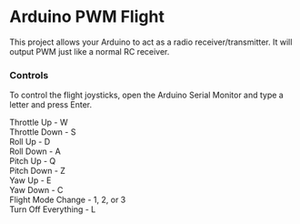 # Arduino PWM Flight

This project allows your Arduino to act as a radio receiver/transmitter. It will output PWM just like a normal RC receiver. 

### Controls
To control the flight joysticks, open the Arduino Serial Monitor and type a letter and press Enter.<p>
Throttle Up - W<br>
Throttle Down - S<br>
Roll Up - D<br>
Roll Down - A<br>
Pitch Up - Q<br>
Pitch Down - Z<br>
Yaw Up - E<br>
Yaw Down - C<br>
Flight Mode Change - 1, 2, or 3<br>
Turn Off Everything - L<br>
